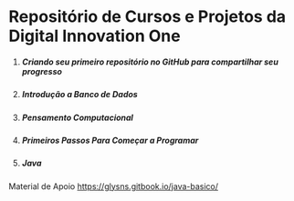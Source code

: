 # Repositório de Cursos e Projetos da Digital Innovation One



1. #####  Criando seu primeiro repositório no GitHub para compartilhar seu progresso

   

2. ##### Introdução a Banco de Dados

   

3. ##### Pensamento Computacional

   

4. ##### Primeiros Passos Para Começar a Programar

   

5. ##### Java

Material de Apoio
https://glysns.gitbook.io/java-basico/



